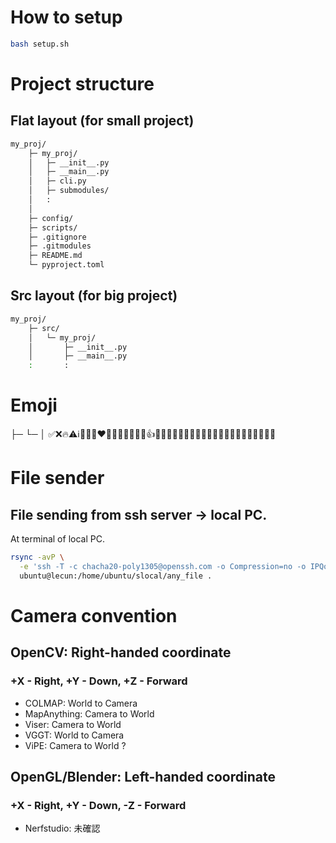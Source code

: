 # How to setup
```bash
bash setup.sh
```

# Project structure
## Flat layout (for small project)
```bash
my_proj/
    ├─ my_proj/
    │   ├─ __init__.py
    │   ├─ __main__.py
    │   ├─ cli.py
    │   ├─ submodules/
    │   :
    │
    ├─ config/
    ├─ scripts/
    ├─ .gitignore
    ├─ .gitmodules
    ├─ README.md
    └─ pyproject.toml
```
## Src layout (for big project)
```bash
my_proj/
    ├─ src/
    │   └─ my_proj/
    │       ├─ __init__.py
    │       ├─ __main__.py
    :       :
```

# Emoji
├─ └─ │
✅❌🔥⚠️ℹ️🐛🚀😂❤️🤣😍😊🙏😘😎😢👍👏🎉🤔🙌😏😜😇🤗💕😱🤩🥰😔😌😴🤤🤮🤡💔🙇🤖

# File sender
## File sending from ssh server -> local PC.  
At terminal of local PC.
```bash
rsync -avP \
  -e 'ssh -T -c chacha20-poly1305@openssh.com -o Compression=no -o IPQoS=throughput' \
  ubuntu@lecun:/home/ubuntu/slocal/any_file .
```

# Camera convention
## OpenCV: Right-handed coordinate
### +X - Right, +Y - Down, +Z - Forward
- COLMAP: World to Camera
- MapAnything: Camera to World
- Viser: Camera to World
- VGGT: World to Camera
- ViPE: Camera to World ?

## OpenGL/Blender: Left-handed coordinate
### +X - Right, +Y - Down, -Z - Forward
- Nerfstudio: 未確認
